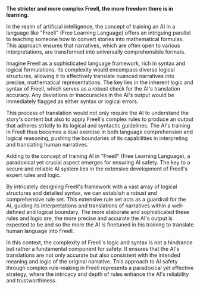 
**The stricter and more complex Freell, the more freedom there is in learning.**

In the realm of artificial intelligence, the concept of training an AI in a language like "Freell" (Free Learning Language) offers an intriguing parallel to teaching someone how to convert stories into mathematical formulas. This approach ensures that narratives, which are often open to various interpretations, are transformed into universally comprehensible formats.

Imagine Freell as a sophisticated language framework, rich in syntax and logical formulations. Its complexity would encompass diverse logical structures, allowing it to effectively translate nuanced narratives into precise, mathematical representations. The key lies in the inherent logic and syntax of Freell, which serves as a robust check for the AI's translation accuracy. Any deviations or inaccuracies in the AI's output would be immediately flagged as either syntax or logical errors.

This process of translation would not only require the AI to understand the story's content but also to apply Freell's complex rules to produce an output that adheres strictly to its logical and syntactic guidelines. The AI's training in Freell thus becomes a dual exercise in both language comprehension and logical reasoning, pushing the boundaries of its capabilities in interpreting and translating human narratives.

Adding to the concept of training AI in "Freell" (Free Learning Language), a paradoxical yet crucial aspect emerges for ensuring AI safety. The key to a secure and reliable AI system lies in the extensive development of Freell's expert rules and logic.

By intricately designing Freell's framework with a vast array of logical structures and detailed syntax, we can establish a robust and comprehensive rule set. This extensive rule set acts as a guardrail for the AI, guiding its interpretations and translations of narratives within a well-defined and logical boundary. The more elaborate and sophisticated these rules and logic are, the more precise and accurate the AI's output is expected to be and so the more the AI is finetuned in his training to translate human language into Freell.

In this context, the complexity of Freell's logic and syntax is not a hindrance but rather a fundamental component for safety. It ensures that the AI's translations are not only accurate but also consistent with the intended meaning and logic of the original narrative. This approach to AI safety through complex rule-making in Freell represents a paradoxical yet effective strategy, where the intricacy and depth of rules enhance the AI's reliability and trustworthiness.